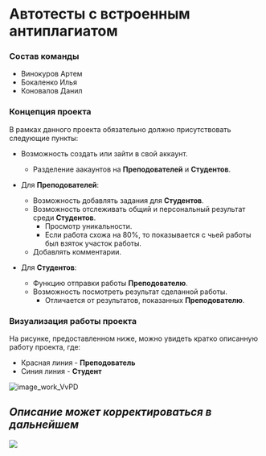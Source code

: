 # Автотесты с встроенным антиплагиатом

### Состав команды
- Винокуров Артем
- Бокаленко Илья
- Коновалов Данил

### Концепция проекта

В рамках данного проекта обязательно должно присутствовать следующие пункты:
- Возможность создать или зайти в свой аккаунт.
  - Разделение аакаунтов на **Преподователей** и **Студентов**.

- Для **Преподователей**:
  - Возможность добавлять задания для **Студентов**.
  - Возможность отслеживать общий и персональный результат среди **Студентов**.
    - Просмотр уникальности.
    - Если работа схожа на 80%, то показывается с чьей работы был взяток участок работы.
  - Добавлять комментарии.

- Для **Студентов**:
  - Функцию отправки работы **Преподователю**.
  - Возможность посмотреть результат сделанной работы.
    - Отличается от результатов, показанных **Преподователю**.


### Визуализация работы проекта

На рисунке, предоставленном ниже, можно увидеть кратко описанную работу проекта, где:
- Красная линия - **Преподователь**
- Синия линия - **Студент**

![image_work_VvPD](https://user-images.githubusercontent.com/42891564/153368861-a2048056-8098-4222-8a18-a298a6181278.jpg "Концепция работы")



## *Описание может корректироваться в дальнейшем*

![](https://drumshow.su/wp-content/uploads/2020/07/Coming-soon-1024x389.png)
